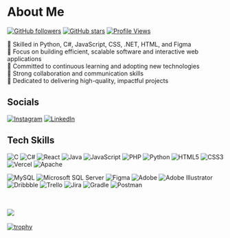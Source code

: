    
# About Me 
[![GitHub followers](https://img.shields.io/github/followers/ginurakarunaratne?label=Followers&style=social)](https://github.com/ginurakarunaratne) [![GitHub stars](https://img.shields.io/github/stars/ginurakarunaratne?label=Stars&style=social)](https://github.com/ginurakarunaratne) [![Profile Views](https://komarev.com/ghpvc/?username=ginurakarunaratne&color=ff5900&style=flat)](https://github.com/ginurakarunaratne)

🪸 Skilled in Python, C#, JavaScript, CSS, .NET, HTML, and Figma<br>
🪸 Focus on building efficient, scalable software and interactive web applications<br>
🪸 Committed to continuous learning and adopting new technologies<br>
🪸 Strong collaboration and communication skills<br>
🪸 Dedicated to delivering high-quality, impactful projects

## Socials
[![Instagram](https://img.shields.io/badge/Instagram-%23E4405F.svg?logo=Instagram&logoColor=white)](https://instagram.com/ginurakarunaratne) 
[![LinkedIn](https://img.shields.io/badge/LinkedIn-%230077B5.svg?logo=linkedin&logoColor=white)](https://linkedin.com/in/ginurakarunaratne) 

## Tech Skills

![C](https://img.shields.io/badge/C-%2300599C.svg?style=flat&logo=c&logoColor=white)
![C#](https://img.shields.io/badge/C%23-%23239120.svg?style=flat&logo=csharp&logoColor=white)
![React](https://img.shields.io/badge/React-%23D42029.svg?style=flat&logo=react&logoColor=white)
![Java](https://img.shields.io/badge/Java-%23ED8B00.svg?style=flat&logo=openjdk&logoColor=white&color=orange)
![JavaScript](https://img.shields.io/badge/JavaScript-%23323330.svg?style=flat&logo=javascript&logoColor=%23F7DF1E)
![PHP](https://img.shields.io/badge/PHP-%23777BB4.svg?style=flat&logo=php&logoColor=white)
![Python](https://img.shields.io/badge/Python-3670A0?style=flat&logo=python&logoColor=ffdd54)
![HTML5](https://img.shields.io/badge/HTML5-%23E34F26.svg?style=flat&logo=html5&logoColor=white)
![CSS3](https://img.shields.io/badge/CSS3-%231572B6.svg?style=flat&logo=css3&logoColor=white)
![Vercel](https://img.shields.io/badge/Vercel-%23000000.svg?style=flat&logo=vercel&logoColor=white)
![Apache](https://img.shields.io/badge/Apache-%23D42029.svg?style=flat&logo=apache&logoColor=white)

![MySQL](https://img.shields.io/badge/MySQL-4479A1.svg?style=flat&logo=mysql&logoColor=white)
![Microsoft SQL Server](https://img.shields.io/badge/Microsoft%20SQL%20Server-CC2927?style=flat&logo=microsoft%20sql%20server&logoColor=white)
![Figma](https://img.shields.io/badge/Figma-%23F24E1E.svg?style=flat&logo=figma&logoColor=white)
![Adobe](https://img.shields.io/badge/Adobe-%23FF0000.svg?style=flat&logo=adobe&logoColor=white)
![Adobe Illustrator](https://img.shields.io/badge/Adobe%20Illustrator-%23FF9A00.svg?style=flat&logo=adobe%20illustrator&logoColor=white)
![Dribbble](https://img.shields.io/badge/Dribbble-EA4C89?style=flat&logo=dribbble&logoColor=white)
![Trello](https://img.shields.io/badge/Trello-%23026AA7.svg?style=flat&logo=trello&logoColor=white)
![Jira](https://img.shields.io/badge/Jira-%230A0FFF.svg?style=flat&logo=jira&logoColor=white)
![Gradle](https://img.shields.io/badge/Gradle-%23ED8B00.svg?style=flat&logo=gradle&logoColor=white&color=green)
![Postman](https://img.shields.io/badge/Postman-%23ED8B00.svg?style=flat&logo=postman&logoColor=green&labelColor=white&color=white)

<br><br>
![](https://github-readme-streak-stats.herokuapp.com/?user=ginurakarunaratne&hide_border=true&background=4D1B00&ring=D45009&fire=ff5900&currStreakNum=ffffff&currStreakLabel=ffffff&sideNums=ffffff&sideLabels=ffffff&dates=ffffff)
<br><br>
[![trophy](https://github-profile-trophy.vercel.app/?username=ginurakarunaratne&theme=darkhub&no-frame=true&column=6&margin-w=15&margin-h=15&title=Stars,Followers,Commits,Repositories)](https://github.com/ryo-ma/github-profile-trophy)

